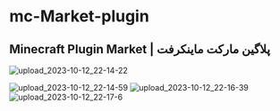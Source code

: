 # mc-Market-plugin

## Minecraft Plugin Market | پلاگین مارکت ماینکرفت 

![upload_2023-10-12_22-14-22](https://github.com/user-attachments/assets/db3ef497-4ac4-4189-8881-7fcffb5aa7a2)

![upload_2023-10-12_22-14-59](https://github.com/user-attachments/assets/99f3482f-827b-4e43-992f-50a049e0b3c7)
![upload_2023-10-12_22-16-39](https://github.com/user-attachments/assets/133fe3ab-c5ab-49a7-b1f3-e39173205456)
![upload_2023-10-12_22-17-6](https://github.com/user-attachments/assets/c908ccf2-51db-4196-b9ab-1df10c5fd2da)
